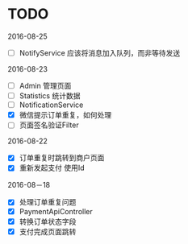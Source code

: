 TODO
=========
2016-08-25
- [ ] NotifyService 应该将消息加入队列，而非等待发送

2016-08-23
- [ ] Admin 管理页面
- [ ] Statistics 统计数据
- [ ] NotificationService
- [x] 微信提示订单重复，如何处理
- [ ] 页面签名验证Filter

2016-08-22
- [x] 订单重复时跳转到商户页面 
- [x] 重新发起支付 使用Id

2016-08－18
- [x] 处理订单重复问题
- [x] PaymentApiController
- [x] 转换订单状态字段
- [x] 支付完成页面跳转